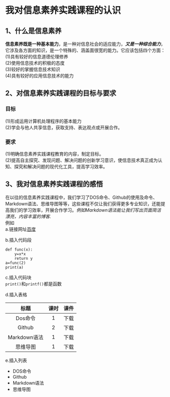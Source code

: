 # 我对信息素养实践课程的认识

## 1、什么是信息素养

**信息素养既是一种基本能力**，是一种对信息社会的适应能力，***又是一种综合能力***，它涉及各方面的知识，是一个特殊的、涵盖面很宽的能力。它应该包括四个方面：  
(1)具有较好的信息道德伦理修养   
(2)使用信息技术的积极的态度  
(3)较好的掌握信息技术知识  
(4)具有较好的应用信息技术的能力    

## 2、对信息素养实践课程的目标与要求

### 目标

(1)形成运用计算机处理程序的基本能力  
(2)学会与他人共享信息，获取支持、表达观点或开展合作。

### 要求

(1)明确信息素养实践课程教育的内容，制定目标。  
(2)提高自主探究、发现问题、解决问题的创新学习意识，使信息技术真正成为认知、探究和解决问题的现代化工具，提高学习效率。  

## 3、我对信息素养实践课程的感悟

在以往的信息素养实践课程中，我们学习了DOS命令、Github的使用及命令、Markdown语法、思维导图等等，这些课程不仅让我们获得更多专业知识，还能提高我们的学习效率，开展合作学习。*例如Markdown语法能让我们写出页面简洁漂亮，内容丰富的博客.*  
例如  
a.链接网址[百度](https://www.baidu.com)  

b.插入代码段   

```
def func(x):
    y=x*x
    return y
a=func(2)
print(a) 
```

c.插入代码块   
`print()`和`printf()`都是函数  

d.插入表格

|     标题     | 课时 | 课件 |
| :----------: | :--: | :--: |
|   Dos命令    |  1   | 下载 |
|    Github    |  2   | 下载 |
| Markdown语法 |  1   | 下载 |
|   思维导图   |  1   | 下载 |

e.插入列表  

- DOS命令  
- Github  
- Markdown语法
- 思维导图

